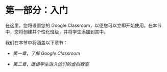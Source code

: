 # 第一部分：入门

在这里，您将设置您的 Google Classroom，以便您可以立即开始使用。在本节中，您将创建并个性化班级，并将学生添加到其中。

我们在本节中将涵盖以下章节：

+   *第一章*，*了解 Google Classroom*

+   *第二章*，*邀请学生进入他们的虚拟教室*
